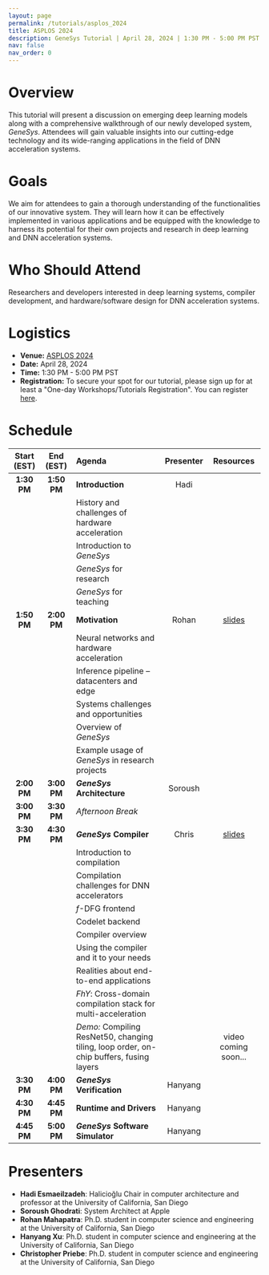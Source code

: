 ```yaml
---
layout: page
permalink: /tutorials/asplos_2024
title: ASPLOS 2024
description: GeneSys Tutorial | April 28, 2024 | 1:30 PM - 5:00 PM PST | Grande D
nav: false
nav_order: 0
---
```


# Overview
This tutorial will present a discussion on emerging deep learning models along with a comprehensive walkthrough of our newly developed system, _GeneSys_.
Attendees will gain valuable insights into our cutting-edge technology and its wide-ranging applications in the field of DNN acceleration systems.

# Goals
We aim for attendees to gain a thorough understanding of the functionalities of our innovative system.
They will learn how it can be effectively implemented in various applications and be equipped with the knowledge to harness its potential for their own projects and research in deep learning and DNN acceleration systems.

# Who Should Attend
Researchers and developers interested in deep learning systems, compiler development, and hardware/software design for DNN acceleration systems.

# Logistics
- **Venue:** [ASPLOS 2024](https://www.asplos-conference.org/asplos2024/)
- **Date:** April 28, 2024
- **Time:** 1:30 PM - 5:00 PM PST
- **Registration:** To secure your spot for our tutorial, please sign up for at least a "One-day Workshops/Tutorials Registration". You can register [here](https://whova.com/portal/registration/asplo_202403/).

# Schedule

| Start (EST) | End (EST) | Agenda | Presenter | Resources |
| :---------: | :-------: | :----- | :-------: | :-------: | 
| **1:30 PM** | **1:50 PM** | **Introduction** | Hadi |  |
| | | History and challenges of hardware acceleration | | |
| | | Introduction to _GeneSys_ | | |
| | | _GeneSys_ for research | | |
| | | _GeneSys_ for teaching | | |
| **1:50 PM** | **2:00 PM** | **Motivation** | Rohan | [slides](https://drive.google.com/file/d/1jNKl7vr2VSOMYfU--JscGImHKzmXJTuz/view?usp=sharing) |
| | | Neural networks and hardware acceleration | | |
| | | Inference pipeline – datacenters and edge | | |
| | | Systems challenges and opportunities | | |
| | | Overview of _GeneSys_ | | |
| | | Example usage of _GeneSys_ in research projects | | |
| **2:00 PM** | **3:00 PM** | **_GeneSys_ Architecture** | Soroush | | 
| **3:00 PM** | **3:30 PM** | *Afternoon Break* | | | 
| **3:30 PM** | **4:30 PM** | **_GeneSys_ Compiler** | Chris | [slides](https://drive.google.com/file/d/1tSkvlXoaMRwQNYQOldDi65vo1Lj276GA/view?usp=sharing) |
| | | Introduction to compilation | | |
| | | Compilation challenges for DNN accelerators | | |
| | | _f_-DFG frontend | | |
| | | Codelet backend | | |
| | | Compiler overview | | |
| | | Using the compiler and it to your needs | | |
| | | Realities about end-to-end applications | | |
| | | *FhY*: Cross-domain compilation stack for multi-acceleration | | |
| | | *Demo:* Compiling ResNet50, changing tiling, loop order, on-chip buffers, fusing layers | | video coming soon... |
| **3:30 PM** | **4:00 PM** | **_GeneSys_ Verification** | Hanyang | |
| **4:30 PM** | **4:45 PM** | **Runtime and Drivers** | Hanyang | |
| **4:45 PM** | **5:00 PM** | **_GeneSys_ Software Simulator** | Hanyang | |

# Presenters
- **Hadi Esmaeilzadeh**: Halicioğlu Chair in computer architecture and professor at the University of California, San Diego
- **Soroush Ghodrati**: System Architect at Apple
- **Rohan Mahapatra**: Ph.D. student in computer science and engineering at the University of California, San Diego
- **Hanyang Xu**: Ph.D. student in computer science and engineering at the University of California, San Diego
- **Christopher Priebe**: Ph.D. student in computer science and engineering at the University of California, San Diego

